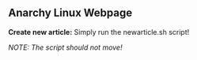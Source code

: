 ##  Anarchy Linux Webpage


**Create new article:**
Simply run the newarticle.sh script!

*NOTE: The script should not move!*
